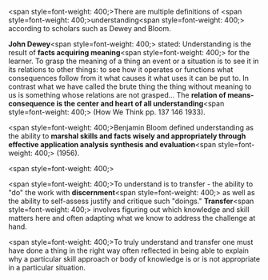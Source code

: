 <span style=font-weight: 400;>There are multiple definitions of </span><span style=font-weight: 400;>understanding</span><span style=font-weight: 400;> according to scholars such as Dewey and Bloom.</span>

**John Dewey**<span style=font-weight: 400;> stated: Understanding is the result of </span>**facts acquiring meaning**<span style=font-weight: 400;> for the learner. To grasp the meaning of a thing an event or a situation is to see it in its relations to other things: to see how it operates or functions what consequences follow from it what causes it what uses it can be put to. In contrast what we have called the brute thing the thing without meaning to us is something whose relations are not grasped... The </span>**relation of means-consequence is the center and heart of all understanding**<span style=font-weight: 400;> (How We Think pp. 137 146 1933).</span>

<span style=font-weight: 400;>Benjamin Bloom defined understanding as the ability to </span>**marshal skills and facts wisely and appropriately through effective application analysis synthesis and evaluation**<span style=font-weight: 400;> (1956).</span></p>  <p><span style=font-weight: 400;> </span></p>  <p><span style=font-weight: 400;>To understand is to transfer - the ability to "do" the work with </span>**discernment**<span style=font-weight: 400;> as well as the ability to self-assess justify and critique such "doings." </span>**Transfer**<span style=font-weight: 400;> involves figuring out which knowledge and skill matters here and often adapting what we know to address the challenge at hand.</span>

<span style=font-weight: 400;>To truly understand and transfer one must have done a thing in the right way often reflected in being able to explain why a particular skill approach or body of knowledge is or is not appropriate in a particular situation. </span>